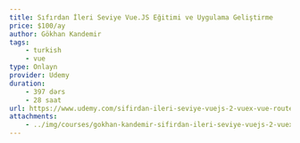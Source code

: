 ```yaml
---
title: Sıfırdan İleri Seviye Vue.JS Eğitimi ve Uygulama Geliştirme
price: $100/ay
author: Gökhan Kandemir
tags:
    - turkish
    - vue
type: Onlayn
provider: Udemy
duration:
    - 397 dərs
    - 28 saat
url: https://www.udemy.com/sifirdan-ileri-seviye-vuejs-2-vuex-vue-router-egitim-seti/
attachments:
    - ../img/courses/gokhan-kandemir-sifirdan-ileri-seviye-vuejs-2-vuex-vue-router-egitim-seti.jpg
---
```

